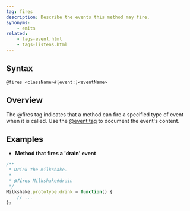 ```yaml
---
tag: fires
description: Describe the events this method may fire.
synonyms:
    - emits
related:
    - tags-event.html
    - tags-listens.html
---
```


## Syntax

`@fires <className>#[event:]<eventName>`


## Overview

The @fires tag indicates that a method can fire a specified type of event when it is called. Use the
[@event tag][event-tag] to document the event's content.

[event-tag]: tags-event.html


## Examples

* **Method that fires a 'drain' event**

```js
/**
 * Drink the milkshake.
 *
 * @fires Milkshake#drain
 */
Milkshake.prototype.drink = function() {
    // ...
};
```

